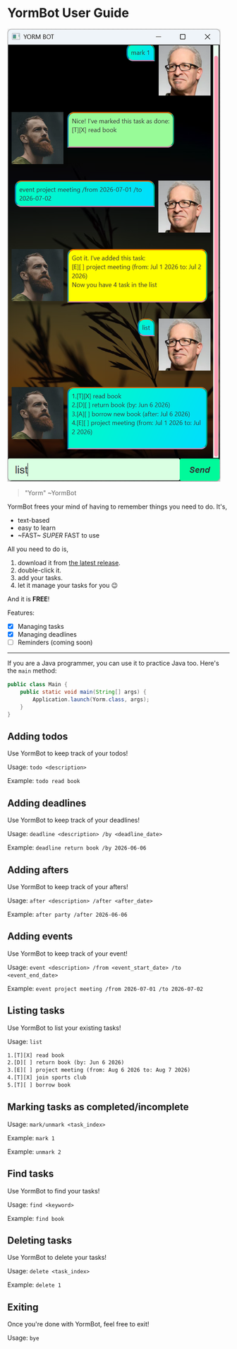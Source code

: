 # YormBot User Guide

![YormBot UI](./UI.png)

> "Yorm" ~YormBot

YormBot frees your mind of having to remember things you need to do. It's,

- text-based
- easy to learn
- ~FAST~ _SUPER_ FAST to use

All you need to do is,

1. download it from [the latest release](https://github.com/TheMythologist/ip/releases/latest).
2. double-click it.
3. add your tasks.
4. let it manage your tasks for you 😉

And it is **FREE**!

Features:

- [x] Managing tasks
- [x] Managing deadlines
- [ ] Reminders (coming soon)

---

If you are a Java programmer, you can use it to practice Java too. Here's the `main` method:

```java
public class Main {
    public static void main(String[] args) {
        Application.launch(Yorm.class, args);
    }
}
```

## Adding todos

Use YormBot to keep track of your todos!

Usage: `todo <description>`

Example: `todo read book`

## Adding deadlines

Use YormBot to keep track of your deadlines!

Usage: `deadline <description> /by <deadline_date>`

Example: `deadline return book /by 2026-06-06`

## Adding afters

Use YormBot to keep track of your afters!

Usage: `after <description> /after <after_date>`

Example: `after party /after 2026-06-06`

## Adding events

Use YormBot to keep track of your event!

Usage: `event <description> /from <event_start_date> /to <event_end_date>`

Example: `event project meeting /from 2026-07-01 /to 2026-07-02`

## Listing tasks

Use YormBot to list your existing tasks!

Usage: `list`

```txt
1.[T][X] read book
2.[D][ ] return book (by: Jun 6 2026)
3.[E][ ] project meeting (from: Aug 6 2026 to: Aug 7 2026)
4.[T][X] join sports club
5.[T][ ] borrow book
```

## Marking tasks as completed/incomplete

Usage: `mark/unmark <task_index>`

Example: `mark 1`

Example: `unmark 2`

## Find tasks

Use YormBot to find your tasks!

Usage: `find <keyword>`

Example: `find book`

## Deleting tasks

Use YormBot to delete your tasks!

Usage: `delete <task_index>`

Example: `delete 1`

## Exiting

Once you're done with YormBot, feel free to exit!

Usage: `bye`
